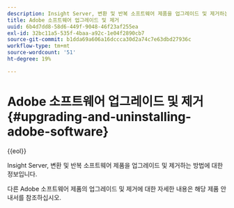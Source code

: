 ```yaml
---
description: Insight Server, 변환 및 반복 소프트웨어 제품을 업그레이드 및 제거하는 방법에 대한 정보입니다.
title: Adobe 소프트웨어 업그레이드 및 제거
uuid: 6b4d7dd8-58d6-449f-9048-46f23af255ea
exl-id: 32bc11a5-535f-4baa-a92c-1e04f2890cb7
source-git-commit: b1dda69a606a16dccca30d2a74c7e63dbd27936c
workflow-type: tm+mt
source-wordcount: '51'
ht-degree: 19%

---
```


# Adobe 소프트웨어 업그레이드 및 제거{#upgrading-and-uninstalling-adobe-software}

{{eol}}

Insight Server, 변환 및 반복 소프트웨어 제품을 업그레이드 및 제거하는 방법에 대한 정보입니다.

다른 Adobe 소프트웨어 제품의 업그레이드 및 제거에 대한 자세한 내용은 해당 제품 안내서를 참조하십시오.
